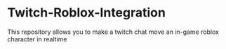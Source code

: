# Twitch-Roblox-Integration
This repository allows you to make a twitch chat move an in-game roblox character in realtime
